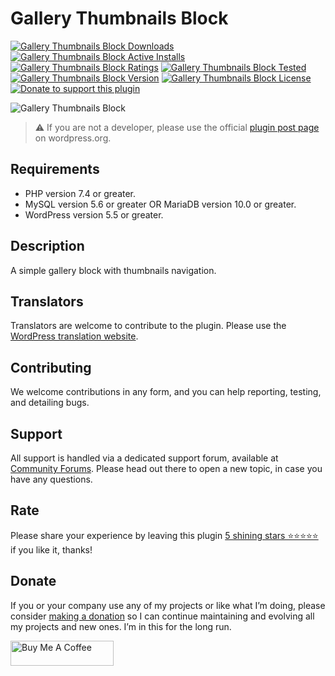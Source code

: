 # Gallery Thumbnails Block
[![Gallery Thumbnails Block Downloads](https://img.shields.io/wordpress/plugin/dt/gallery-thumbnails-block.svg)](https://wordpress.org/plugins/gallery-thumbnails-block) [![Gallery Thumbnails Block Active Installs](https://img.shields.io/wordpress/plugin/installs/gallery-thumbnails-block.svg)](https://wordpress.org/plugins/gallery-thumbnails-block) [![Gallery Thumbnails Block Ratings](https://img.shields.io/wordpress/plugin/r/gallery-thumbnails-block.svg)](https://wordpress.org/plugins/gallery-thumbnails-block) [![Gallery Thumbnails Block Tested](https://img.shields.io/wordpress/plugin/tested/gallery-thumbnails-block.svg)](https://wordpress.org/plugins/gallery-thumbnails-block) [![Gallery Thumbnails Block Version](https://img.shields.io/wordpress/plugin/v/gallery-thumbnails-block.svg)](https://wordpress.org/plugins/gallery-thumbnails-block) [![Gallery Thumbnails Block License](https://img.shields.io/github/license/mypreview/gallery-thumbnails-block)](https://wordpress.org/plugins/gallery-thumbnails-block) [![Donate to support this plugin](https://img.shields.io/badge/☕-Buy%20me%20a%20coffee-%23fedd04)](https://www.buymeacoffee.com/mahdiyazdani)

![Gallery Thumbnails Block](https://ps.w.org/gallery-thumbnails-block/assets/banner-1544x500.jpg?rev=1542924)

> ⚠️ If you are not a developer, please use the official [plugin post page](https://wordpress.org/plugins/gallery-thumbnails-block "Download Gallery Thumbnails Block plugin") on wordpress.org.

## Requirements

* PHP version 7.4 or greater.
* MySQL version 5.6 or greater OR MariaDB version 10.0 or greater.
* WordPress version 5.5 or greater.

## Description
A simple gallery block with thumbnails navigation.

## Translators

Translators are welcome to contribute to the plugin. Please use the [WordPress translation website](https://translate.wordpress.org/projects/wp-plugins/gallery-thumbnails-block "WordPress translation website").

## Contributing

We welcome contributions in any form, and you can help reporting, testing, and detailing bugs.

## Support

All support is handled via a dedicated support forum, available at [Community Forums](https://wordpress.org/support/plugin/gallery-thumbnails-block "Community Forums"). Please head out there to open a new topic, in case you have any questions.

## Rate

Please share your experience by leaving this plugin [5 shining stars ⭐⭐⭐⭐⭐](https://wordpress.org/support/plugin/gallery-thumbnails-block/reviews/ "Rate Gallery Thumbnails Block 5 stars") if you like it, thanks!

## Donate

If you or your company use any of my projects or like what I’m doing, please consider [making a donation](https://www.buymeacoffee.com/mahdiyazdani) so I can continue maintaining and evolving all my projects and new ones. I’m in this for the long run. 

<a href="https://www.buymeacoffee.com/mahdiyazdani" target="_blank"><img src="https://cdn.buymeacoffee.com/buttons/v2/default-yellow.png" alt="Buy Me A Coffee" style="height: 40px !important;width: 165px !important;" ></a>
